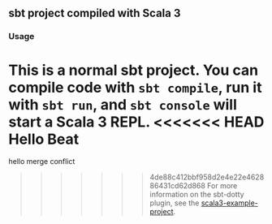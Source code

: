 ## sbt project compiled with Scala 3

### Usage

This is a normal sbt project. You can compile code with `sbt compile`, run it with `sbt run`, and `sbt console` will start a Scala 3 REPL.
<<<<<<< HEAD
Hello Beat
=======
hello merge conflict
>>>>>>> 4de88c412bbf958d2e4e22e462886431cd62d868
For more information on the sbt-dotty plugin, see the
[scala3-example-project](https://github.com/scala/scala3-example-project/blob/main/README.md).
